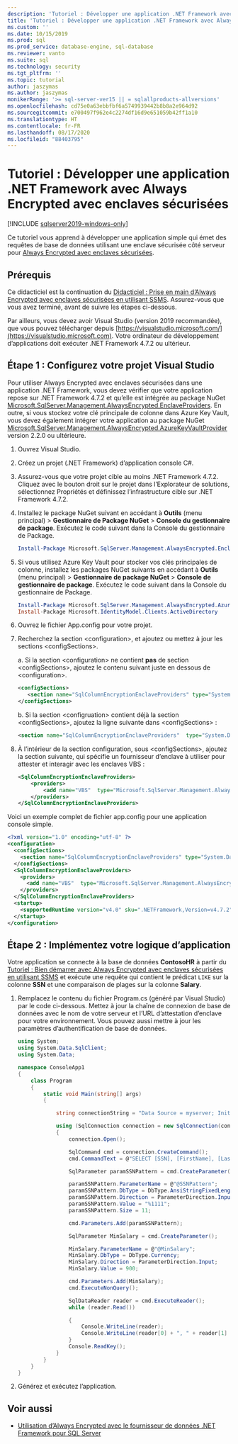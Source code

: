 ```yaml
---
description: 'Tutoriel : Développer une application .NET Framework avec Always Encrypted avec enclaves sécurisées'
title: 'Tutoriel : Développer une application .NET Framework avec Always Encrypted avec enclaves sécurisées | Microsoft Docs'
ms.custom: ''
ms.date: 10/15/2019
ms.prod: sql
ms.prod_service: database-engine, sql-database
ms.reviewer: vanto
ms.suite: sql
ms.technology: security
ms.tgt_pltfrm: ''
ms.topic: tutorial
author: jaszymas
ms.author: jaszymas
monikerRange: '>= sql-server-ver15 || = sqlallproducts-allversions'
ms.openlocfilehash: cd75e0a63ebbfbf6a5749939442b8b8a2e964d92
ms.sourcegitcommit: e700497f962e4c2274df16d9e651059b42ff1a10
ms.translationtype: HT
ms.contentlocale: fr-FR
ms.lasthandoff: 08/17/2020
ms.locfileid: "88403795"
---
```

# <a name="tutorial-develop-a-net-framework-application-using-always-encrypted-with-secure-enclaves"></a>Tutoriel : Développer une application .NET Framework avec Always Encrypted avec enclaves sécurisées
[!INCLUDE [sqlserver2019-windows-only](../../includes/applies-to-version/sqlserver2019-windows-only.md)]

Ce tutoriel vous apprend à développer une application simple qui émet des requêtes de base de données utilisant une enclave sécurisée côté serveur pour [Always Encrypted avec enclaves sécurisées](encryption/always-encrypted-enclaves.md). 

## <a name="prerequisites"></a>Prérequis
Ce didacticiel est la continuation du [Didacticiel : Prise en main d’Always Encrypted avec enclaves sécurisées en utilisant SSMS](./tutorial-getting-started-with-always-encrypted-enclaves.md). Assurez-vous que vous avez terminé, avant de suivre les étapes ci-dessous.

Par ailleurs, vous devez avoir Visual Studio (version 2019 recommandée), que vous pouvez télécharger depuis [https://visualstudio.microsoft.com/](https://visualstudio.microsoft.com). Votre ordinateur de développement d’applications doit exécuter .NET Framework 4.7.2 ou ultérieur.

## <a name="step-1-set-up-your-visual-studio-project"></a>Étape 1 : Configurez votre projet Visual Studio

Pour utiliser Always Encrypted avec enclaves sécurisées dans une application .NET Framework, vous devez vérifier que votre application repose sur .NET Framework 4.7.2 et qu’elle est intégrée au package NuGet [Microsoft.SqlServer.Management.AlwaysEncrypted.EnclaveProviders](https://www.nuget.org/packages/Microsoft.SqlServer.Management.AlwaysEncrypted.EnclaveProviders). En outre, si vous stockez votre clé principale de colonne dans Azure Key Vault, vous devez également intégrer votre application au package NuGet [Microsoft.SqlServer.Management.AlwaysEncrypted.AzureKeyVaultProvider](https://www.nuget.org/packages/Microsoft.SqlServer.Management.AlwaysEncrypted.AzureKeyVaultProvider) version 2.2.0 ou ultérieure. 

1. Ouvrez Visual Studio.

2. Créez un projet (.NET Framework) d’application console C\#.

3. Assurez-vous que votre projet cible au moins .NET Framework 4.7.2. Cliquez avec le bouton droit sur le projet dans l’Explorateur de solutions, sélectionnez Propriétés et définissez l’infrastructure cible sur .NET Framework 4.7.2.

4. Installez le package NuGet suivant en accédant à **Outils** (menu principal) > **Gestionnaire de Package NuGet** > **Console du gestionnaire de package**. Exécutez le code suivant dans la Console du gestionnaire de Package.

   ```powershell
   Install-Package Microsoft.SqlServer.Management.AlwaysEncrypted.EnclaveProviders -IncludePrerelease
   ```

5. Si vous utilisez Azure Key Vault pour stocker vos clés principales de colonne, installez les packages NuGet suivants en accédant à **Outils** (menu principal) > **Gestionnaire de package NuGet** > **Console de gestionnaire de package**. Exécutez le code suivant dans la Console du gestionnaire de Package.

   ```powershell
   Install-Package Microsoft.SqlServer.Management.AlwaysEncrypted.AzureKeyVaultProvider -IncludePrerelease -Version 2.2.0
   Install-Package Microsoft.IdentityModel.Clients.ActiveDirectory
   ```

7. Ouvrez le fichier App.config pour votre projet.

8. Recherchez la section \<configuration\>, et ajoutez ou mettez à jour les sections \<configSections\>.

   a. Si la section \<configuration\> ne contient **pas** de section \<configSections\>, ajoutez le contenu suivant juste en dessous de \<configuration\>.
   
      ```xml
      <configSections>
         <section name="SqlColumnEncryptionEnclaveProviders" type="System.Data.SqlClient.SqlColumnEncryptionEnclaveProviderConfigurationSection, System.Data, Version=4.0.0.0, Culture=neutral, PublicKeyToken=b77a5c561934e089" />
      </configSections>
      ```
   b. Si la section \<configruation\> contient déjà la section \<configSections\>, ajoutez la ligne suivante dans \<configSections\> :

   ```xml
   <section name="SqlColumnEncryptionEnclaveProviders"  type="System.Data.SqlClient.SqlColumnEncryptionEnclaveProviderConfigurationSection, System.Data,  Version=4.0.0.0, Culture=neutral, PublicKeyToken=b77a5c561934e089" /\>
   ```

9. À l’intérieur de la section configuration, sous \<configSections\>, ajoutez la section suivante, qui spécifie un fournisseur d’enclave à utiliser pour attester et interagir avec les enclaves VBS :

   ```xml
   <SqlColumnEncryptionEnclaveProviders>
       <providers>
           <add name="VBS"  type="Microsoft.SqlServer.Management.AlwaysEncrypted.EnclaveProviders.HostGuardianServiceEnclaveProvider,  Microsoft.SqlServer.Management.AlwaysEncrypted.EnclaveProviders,    Version=15.0.0.0, Culture=neutral, PublicKeyToken=89845dcd8080cc91"/>
       </providers>
   </SqlColumnEncryptionEnclaveProviders>
   ```

Voici un exemple complet de fichier app.config pour une application console simple.
```xml
<?xml version="1.0" encoding="utf-8" ?>
<configuration>
  <configSections>
    <section name="SqlColumnEncryptionEnclaveProviders" type="System.Data.SqlClient.SqlColumnEncryptionEnclaveProviderConfigurationSection, System.Data, Version=4.0.0.0, Culture=neutral, PublicKeyToken=b77a5c561934e089" />
  </configSections>
  <SqlColumnEncryptionEnclaveProviders>
    <providers>
      <add name="VBS"  type="Microsoft.SqlServer.Management.AlwaysEncrypted.EnclaveProviders.HostGuardianServiceEnclaveProvider,  Microsoft.SqlServer.Management.AlwaysEncrypted.EnclaveProviders,    Version=15.0.0.0, Culture=neutral, PublicKeyToken=89845dcd8080cc91"/>
    </providers>
  </SqlColumnEncryptionEnclaveProviders>
  <startup> 
    <supportedRuntime version="v4.0" sku=".NETFramework,Version=v4.7.2" />
  </startup>
</configuration>
```
## <a name="step-2-implement-your-application-logic"></a>Étape 2 : Implémentez votre logique d’application
Votre application se connecte à la base de données **ContosoHR** à partir du [Tutoriel : Bien démarrer avec Always Encrypted avec enclaves sécurisées en utilisant SSMS](tutorial-getting-started-with-always-encrypted-enclaves.md) et exécute une requête qui contient le prédicat `LIKE` sur la colonne **SSN** et une comparaison de plages sur la colonne **Salary**.

1. Remplacez le contenu du fichier Program.cs (généré par Visual Studio) par le code ci-dessous. Mettez à jour la chaîne de connexion de base de données avec le nom de votre serveur et l’URL d’attestation d’enclave pour votre environnement. Vous pouvez aussi mettre à jour les paramètres d’authentification de base de données.

    ```cs
    using System;
    using System.Data.SqlClient;
    using System.Data;

    namespace ConsoleApp1
    {
        class Program
        {
            static void Main(string[] args)
            {
    
                string connectionString = "Data Source = myserver; Initial Catalog = ContosoHR; Column Encryption Setting = Enabled;Enclave Attestation Url = http://hgs.bastion.local/Attestation; Integrated Security = true";

                using (SqlConnection connection = new SqlConnection(connectionString))
                {
                    connection.Open();

                    SqlCommand cmd = connection.CreateCommand();
                    cmd.CommandText = @"SELECT [SSN], [FirstName], [LastName], [Salary] FROM [dbo].[Employees] WHERE [SSN] LIKE @SSNPattern AND [Salary] > @MinSalary;";

                    SqlParameter paramSSNPattern = cmd.CreateParameter();

                    paramSSNPattern.ParameterName = @"@SSNPattern";
                    paramSSNPattern.DbType = DbType.AnsiStringFixedLength;
                    paramSSNPattern.Direction = ParameterDirection.Input;
                    paramSSNPattern.Value = "%1111";
                    paramSSNPattern.Size = 11;

                    cmd.Parameters.Add(paramSSNPattern);

                    SqlParameter MinSalary = cmd.CreateParameter();

                    MinSalary.ParameterName = @"@MinSalary";
                    MinSalary.DbType = DbType.Currency;
                    MinSalary.Direction = ParameterDirection.Input;
                    MinSalary.Value = 900;

                    cmd.Parameters.Add(MinSalary);
                    cmd.ExecuteNonQuery();
    
                    SqlDataReader reader = cmd.ExecuteReader();
                    while (reader.Read())

                    {
                        Console.WriteLine(reader);
                        Console.WriteLine(reader[0] + ", " + reader[1] + ", " + reader[2] + ", " + reader[3]);
                    }   
                    Console.ReadKey();
                }
            }
        }
    }
    ```
2. Générez et exécutez l’application.  

## <a name="see-also"></a>Voir aussi
- [Utilisation d’Always Encrypted avec le fournisseur de données .NET Framework pour SQL Server](encryption/develop-using-always-encrypted-with-net-framework-data-provider.md)
